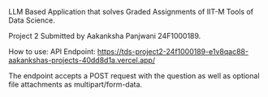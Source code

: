 LLM Based Application that solves Graded Assignments of IIT-M Tools of Data Science.

Project 2 Submitted by Aakanksha Panjwani 24F1000189.

How to use:
API Endpoint: https://tds-project2-24f1000189-e1v8qac88-aakankshas-projects-40dd8d1a.vercel.app/

The endpoint accepts a POST request with the question as well as optional file attachments as multipart/form-data.
